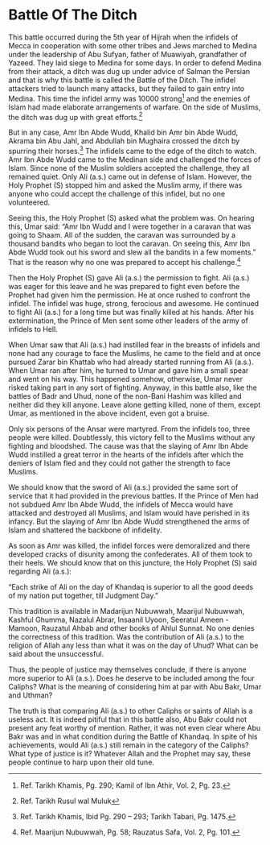 Battle Of The Ditch
===================

This battle occurred during the 5th year of Hijrah when the infidels of
Mecca in cooperation with some other tribes and Jews marched to Medina
under the leadership of Abu Sufyan, father of Muawiyah, grandfather of
Yazeed. They laid siege to Medina for some days. In order to defend
Medina from their attack, a ditch was dug up under advice of Salman the
Persian and that is why this battle is called the Battle of the Ditch.
The infidel attackers tried to launch many attacks, but they failed to
gain entry into Medina. This time the infidel army was 10000 strong[^1]
and the enemies of Islam had made elaborate arrangements of warfare. On
the side of Muslims, the ditch was dug up with great efforts.[^2]

But in any case, Amr Ibn Abde Wudd, Khalid bin Amr bin Abde Wudd, Akrama
bin Abu Jahl, and Abdullah bin Mughaira crossed the ditch by spurring
their horses.[^3] The infidels came to the edge of the ditch to watch.
Amr Ibn Abde Wudd came to the Medinan side and challenged the forces of
Islam. Since none of the Muslim soldiers accepted the challenge, they
all remained quiet. Only Ali (a.s.) came out in defense of Islam.
However, the Holy Prophet (S) stopped him and asked the Muslim army, if
there was anyone who could accept the challenge of this infidel, but no
one volunteered.

Seeing this, the Holy Prophet (S) asked what the problem was. On hearing
this, Umar said: “Amr Ibn Wudd and I were together in a caravan that was
going to Shaam. All of the sudden, the caravan was surrounded by a
thousand bandits who began to loot the caravan. On seeing this, Amr Ibn
Abde Wudd took out his sword and slew all the bandits in a few moments.”
That is the reason why no one was prepared to accept his challenge.[^4]

Then the Holy Prophet (S) gave Ali (a.s.) the permission to fight. Ali
(a.s.) was eager for this leave and he was prepared to fight even before
the Prophet had given him the permission. He at once rushed to confront
the infidel. The infidel was huge, strong, ferocious and awesome. He
continued to fight Ali (a.s.) for a long time but was finally killed at
his hands. After his extermination, the Prince of Men sent some other
leaders of the army of infidels to Hell.

When Umar saw that Ali (a.s.) had instilled fear in the breasts of
infidels and none had any courage to face the Muslims, he came to the
field and at once pursued Zarar bin Khattab who had already started
running from Ali (a.s.). When Umar ran after him, he turned to Umar and
gave him a small spear and went on his way. This happened somehow,
otherwise, Umar never risked taking part in any sort of fighting.
Anyway, in this battle also, like the battles of Badr and Uhud, none of
the non-Bani Hashim was killed and neither did they kill anyone. Leave
alone getting killed, none of them, except Umar, as mentioned in the
above incident, even got a bruise.

Only six persons of the Ansar were martyred. From the infidels too,
three people were killed. Doubtlessly, this victory fell to the Muslims
without any fighting and bloodshed. The cause was that the slaying of
Amr Ibn Abde Wudd instilled a great terror in the hearts of the infidels
after which the deniers of Islam fled and they could not gather the
strength to face Muslims.

We should know that the sword of Ali (a.s.) provided the same sort of
service that it had provided in the previous battles. If the Prince of
Men had not subdued Amr Ibn Abde Wudd, the infidels of Mecca would have
attacked and destroyed all Muslims, and Islam would have perished in its
infancy. But the slaying of Amr Ibn Abde Wudd strengthened the arms of
Islam and shattered the backbone of infidelity.

As soon as Amr was killed, the infidel forces were demoralized and there
developed cracks of disunity among the confederates. All of them took to
their heels. We should know that on this juncture, the Holy Prophet (S)
said regarding Ali (a.s.):

“Each strike of Ali on the day of Khandaq is superior to all the good
deeds of my nation put together, till Judgment Day.”

This tradition is available in Madarijun Nubuwwah, Maarijul Nubuwwah,
Kashful Ghumma, Nazalul Abrar, Insaanil Uyoon, Seeratul Ameen - Mamoon,
Rauzatul Ahbab and other books of Ahlul Sunnat. No one denies the
correctness of this tradition. Was the contribution of Ali (a.s.) to the
religion of Allah any less than what it was on the day of Uhud? What can
be said about the unsuccessful.

Thus, the people of justice may themselves conclude, if there is anyone
more superior to Ali (a.s.). Does he deserve to be included among the
four Caliphs? What is the meaning of considering him at par with Abu
Bakr, Umar and Uthman?

The truth is that comparing Ali (a.s.) to other Caliphs or saints of
Allah is a useless act. It is indeed pitiful that in this battle also,
Abu Bakr could not present any feat worthy of mention. Rather, it was
not even clear where Abu Bakr was and in what condition during the
Battle of Khandaq. In spite of his achievements, would Ali (a.s.) still
remain in the category of the Caliphs? What type of justice is it?
Whatever Allah and the Prophet may say, these people continue to harp
upon their old tune.

[^1]: Ref. Tarikh Khamis, Pg. 290; Kamil of Ibn Athir, Vol. 2, Pg. 23.

[^2]: Ref. Tarikh Rusul wal Muluk

[^3]: Ref. Tarikh Khamis, Ibid Pg. 290 – 293; Tarikh Tabari, Pg. 1475.

[^4]: Ref. Maarijun Nubuwwah, Pg. 58; Rauzatus Safa, Vol. 2, Pg. 101.


